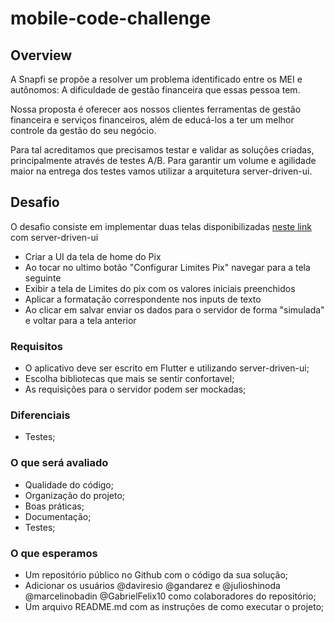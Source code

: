 # mobile-code-challenge

## Overview

A Snapfi se propõe a resolver um problema identificado entre os MEI e autônomos: A dificuldade de gestão financeira que essas pessoa tem.

Nossa proposta é oferecer aos nossos clientes ferramentas de gestão financeira e serviços financeiros, além de educá-los a ter um melhor controle da gestão do seu negócio. 

Para tal acreditamos que precisamos testar e validar as soluções criadas, principalmente através de testes A/B. Para garantir um volume e agilidade maior na entrega dos testes vamos utilizar a arquitetura server-driven-ui.


## Desafio

O desafio consiste em implementar duas telas disponibilizadas [neste link](https://www.figma.com/file/WGDbADECEmpbnAY2MtEtmL/teste-pratico-mobile) com server-driven-ui

* Criar a UI da tela de home do Pix
* Ao tocar no ultimo botão "Configurar Limites Pix" navegar para a tela seguinte
* Exibir a tela de Limites do pix com os valores iniciais preenchidos
* Aplicar a formatação correspondente nos inputs de texto
* Ao clicar em salvar enviar os dados para o servidor de forma "simulada" e voltar para a tela anterior

### Requisitos

* O aplicativo deve ser escrito em Flutter e utilizando server-driven-ui;
* Escolha bibliotecas que mais se sentir confortavel;
* As requisições para o servidor podem ser mockadas;

### Diferenciais

* Testes;

### O que será avaliado

* Qualidade do código;
* Organização do projeto;
* Boas práticas;
* Documentação;
* Testes;

### O que esperamos

* Um repositório público no Github com o código da sua solução;
* Adicionar os usuários @daviresio @gandarez e @julioshinoda @marcelinobadin @GabrielFelix10 como colaboradores do repositório;
* Um arquivo README.md com as instruções de como executar o projeto;
